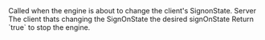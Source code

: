 <function name="HolyLib:OnSetSignonState" parent="" type="hook">
	<description>
		Called when the engine is about to change the client's SignonState.
		<added version="0.7"></added>
	</description>
	<realm>Server</realm>
	<args>
		<arg name="client" type="CGameClient">The client thats changing the SignOnState</arg>
		<arg name="state" type="number">the desired signOnState</arg>
		<arg name="spawnCount" type="number"></arg>
	</args>
	<rets>
		<ret name="cancel" type="boolean" default="false">Return `true` to stop the engine.</ret>
	</rets>
</function>
